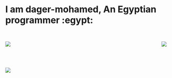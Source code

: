 <h1>I am dager-mohamed, An Egyptian programmer :egypt:</h1>
<br/>

<p><img align="left" src="https://github-readme-stats.vercel.app/api/top-langs?username=dager-mohamed&show_icons=true&theme=dark&locale=en&layout=compact" /></p>

<p><img align="right" src="https://github-readme-stats.vercel.app/api?username=dager-mohamed&show_icons=true&theme=dark&locale=en"/></p><br><br><br>
<br/>
<p><img align="left" src="https://github-readme-streak-stats.herokuapp.com/?user=dager-mohamed&theme=dark"/></p>
